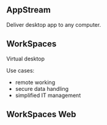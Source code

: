 ## __AppStream__

Deliver desktop app to any computer.
## __WorkSpaces__

Virtual desktop

Use cases:
- remote working
- secure data handling
- simplified IT management
## __WorkSpaces Web__

